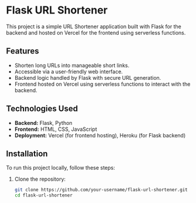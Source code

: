 # Flask URL Shortener

This project is a simple URL Shortener application built with Flask for the backend and hosted on Vercel for the frontend using serverless functions.

## Features

- Shorten long URLs into manageable short links.
- Accessible via a user-friendly web interface.
- Backend logic handled by Flask with secure URL generation.
- Frontend hosted on Vercel using serverless functions to interact with the backend.

## Technologies Used

- **Backend:** Flask, Python
- **Frontend:** HTML, CSS, JavaScript
- **Deployment:** Vercel (for frontend hosting), Heroku (for Flask backend)

## Installation

To run this project locally, follow these steps:

1. Clone the repository:
   ```bash
   git clone https://github.com/your-username/flask-url-shortener.git
   cd flask-url-shortener
